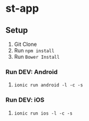 # st-app



## Setup

1. Git Clone
2. Run `npm install`
3. Run `Bower Install`


### Run DEV: Android

1. `ionic run android -l -c -s`


### Run DEV: iOS

1. `ionic run ios -l -c -s`

